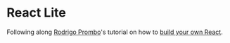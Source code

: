 # React Lite

Following along [Rodrigo Prombo](https://pomb.us)'s tutorial on how to
[build your own React](https://pomb.us/build-your-own-react/).
